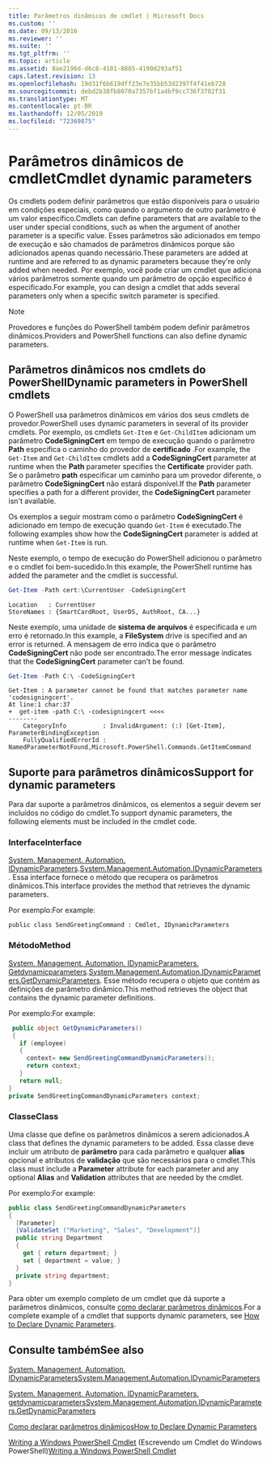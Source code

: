 ```yaml
---
title: Parâmetros dinâmicos de cmdlet | Microsoft Docs
ms.custom: ''
ms.date: 09/13/2016
ms.reviewer: ''
ms.suite: ''
ms.tgt_pltfrm: ''
ms.topic: article
ms.assetid: 8ae2196d-d6c8-4101-8805-4190d293af51
caps.latest.revision: 13
ms.openlocfilehash: 19d31f6b619dff23e7e35bb53d2397f4f41eb728
ms.sourcegitcommit: debd2b38fb8070a7357bf1a4bf9cc736f3702f31
ms.translationtype: MT
ms.contentlocale: pt-BR
ms.lasthandoff: 12/05/2019
ms.locfileid: "72369875"
---
```

# <a name="cmdlet-dynamic-parameters"></a><span data-ttu-id="86f5c-102">Parâmetros dinâmicos de cmdlet</span><span class="sxs-lookup"><span data-stu-id="86f5c-102">Cmdlet dynamic parameters</span></span>

<span data-ttu-id="86f5c-103">Os cmdlets podem definir parâmetros que estão disponíveis para o usuário em condições especiais, como quando o argumento de outro parâmetro é um valor específico.</span><span class="sxs-lookup"><span data-stu-id="86f5c-103">Cmdlets can define parameters that are available to the user under special conditions, such as when the argument of another parameter is a specific value.</span></span> <span data-ttu-id="86f5c-104">Esses parâmetros são adicionados em tempo de execução e são chamados de parâmetros dinâmicos porque são adicionados apenas quando necessário.</span><span class="sxs-lookup"><span data-stu-id="86f5c-104">These parameters are added at runtime and are referred to as dynamic parameters because they're only added when needed.</span></span> <span data-ttu-id="86f5c-105">Por exemplo, você pode criar um cmdlet que adiciona vários parâmetros somente quando um parâmetro de opção específico é especificado.</span><span class="sxs-lookup"><span data-stu-id="86f5c-105">For example, you can design a cmdlet that adds several parameters only when a specific switch parameter is specified.</span></span>

> [!NOTE]
> <span data-ttu-id="86f5c-106">Provedores e funções do PowerShell também podem definir parâmetros dinâmicos.</span><span class="sxs-lookup"><span data-stu-id="86f5c-106">Providers and PowerShell functions can also define dynamic parameters.</span></span>

## <a name="dynamic-parameters-in-powershell-cmdlets"></a><span data-ttu-id="86f5c-107">Parâmetros dinâmicos nos cmdlets do PowerShell</span><span class="sxs-lookup"><span data-stu-id="86f5c-107">Dynamic parameters in PowerShell cmdlets</span></span>

<span data-ttu-id="86f5c-108">O PowerShell usa parâmetros dinâmicos em vários dos seus cmdlets de provedor.</span><span class="sxs-lookup"><span data-stu-id="86f5c-108">PowerShell uses dynamic parameters in several of its provider cmdlets.</span></span> <span data-ttu-id="86f5c-109">Por exemplo, os cmdlets `Get-Item` e `Get-ChildItem` adicionam um parâmetro **CodeSigningCert** em tempo de execução quando o parâmetro **Path** especifica o caminho do provedor de **certificado** .</span><span class="sxs-lookup"><span data-stu-id="86f5c-109">For example, the `Get-Item` and `Get-ChildItem` cmdlets add a **CodeSigningCert** parameter at runtime when the **Path** parameter specifies the **Certificate** provider path.</span></span> <span data-ttu-id="86f5c-110">Se o parâmetro **path** especificar um caminho para um provedor diferente, o parâmetro **CodeSigningCert** não estará disponível.</span><span class="sxs-lookup"><span data-stu-id="86f5c-110">If the **Path** parameter specifies a path for a different provider, the **CodeSigningCert** parameter isn't available.</span></span>

<span data-ttu-id="86f5c-111">Os exemplos a seguir mostram como o parâmetro **CodeSigningCert** é adicionado em tempo de execução quando `Get-Item` é executado.</span><span class="sxs-lookup"><span data-stu-id="86f5c-111">The following examples show how the **CodeSigningCert** parameter is added at runtime when `Get-Item` is run.</span></span>

<span data-ttu-id="86f5c-112">Neste exemplo, o tempo de execução do PowerShell adicionou o parâmetro e o cmdlet foi bem-sucedido.</span><span class="sxs-lookup"><span data-stu-id="86f5c-112">In this example, the PowerShell runtime has added the parameter and the cmdlet is successful.</span></span>

```powershell
Get-Item -Path cert:\CurrentUser -CodeSigningCert
```

```Output
Location   : CurrentUser
StoreNames : {SmartCardRoot, UserDS, AuthRoot, CA...}
```

<span data-ttu-id="86f5c-113">Neste exemplo, uma unidade de **sistema de arquivos** é especificada e um erro é retornado.</span><span class="sxs-lookup"><span data-stu-id="86f5c-113">In this example, a **FileSystem** drive is specified and an error is returned.</span></span> <span data-ttu-id="86f5c-114">A mensagem de erro indica que o parâmetro **CodeSigningCert** não pode ser encontrado.</span><span class="sxs-lookup"><span data-stu-id="86f5c-114">The error message indicates that the **CodeSigningCert** parameter can't be found.</span></span>

```powershell
Get-Item -Path C:\ -CodeSigningCert
```

```Output
Get-Item : A parameter cannot be found that matches parameter name 'codesigningcert'.
At line:1 char:37
+  get-item -path C:\ -codesigningcert <<<<
--------
    CategoryInfo          : InvalidArgument: (:) [Get-Item], ParameterBindingException
    FullyQualifiedErrorId : NamedParameterNotFound,Microsoft.PowerShell.Commands.GetItemCommand
```

## <a name="support-for-dynamic-parameters"></a><span data-ttu-id="86f5c-115">Suporte para parâmetros dinâmicos</span><span class="sxs-lookup"><span data-stu-id="86f5c-115">Support for dynamic parameters</span></span>

<span data-ttu-id="86f5c-116">Para dar suporte a parâmetros dinâmicos, os elementos a seguir devem ser incluídos no código do cmdlet.</span><span class="sxs-lookup"><span data-stu-id="86f5c-116">To support dynamic parameters, the following elements must be included in the cmdlet code.</span></span>

### <a name="interface"></a><span data-ttu-id="86f5c-117">Interface</span><span class="sxs-lookup"><span data-stu-id="86f5c-117">Interface</span></span>

<span data-ttu-id="86f5c-118">[System. Management. Automation. IDynamicParameters](/dotnet/api/System.Management.Automation.IDynamicParameters).</span><span class="sxs-lookup"><span data-stu-id="86f5c-118">[System.Management.Automation.IDynamicParameters](/dotnet/api/System.Management.Automation.IDynamicParameters).</span></span>
<span data-ttu-id="86f5c-119">Essa interface fornece o método que recupera os parâmetros dinâmicos.</span><span class="sxs-lookup"><span data-stu-id="86f5c-119">This interface provides the method that retrieves the dynamic parameters.</span></span>

<span data-ttu-id="86f5c-120">Por exemplo:</span><span class="sxs-lookup"><span data-stu-id="86f5c-120">For example:</span></span>

`public class SendGreetingCommand : Cmdlet, IDynamicParameters`

### <a name="method"></a><span data-ttu-id="86f5c-121">Método</span><span class="sxs-lookup"><span data-stu-id="86f5c-121">Method</span></span>

<span data-ttu-id="86f5c-122">[System. Management. Automation. IDynamicParameters. Getdynamicparameters](/dotnet/api/System.Management.Automation.IDynamicParameters.GetDynamicParameters).</span><span class="sxs-lookup"><span data-stu-id="86f5c-122">[System.Management.Automation.IDynamicParameters.GetDynamicParameters](/dotnet/api/System.Management.Automation.IDynamicParameters.GetDynamicParameters).</span></span>
<span data-ttu-id="86f5c-123">Esse método recupera o objeto que contém as definições de parâmetro dinâmico.</span><span class="sxs-lookup"><span data-stu-id="86f5c-123">This method retrieves the object that contains the dynamic parameter definitions.</span></span>

<span data-ttu-id="86f5c-124">Por exemplo:</span><span class="sxs-lookup"><span data-stu-id="86f5c-124">For example:</span></span>

```csharp
 public object GetDynamicParameters()
 {
   if (employee)
   {
     context= new SendGreetingCommandDynamicParameters();
     return context;
   }
   return null;
}
private SendGreetingCommandDynamicParameters context;
```

### <a name="class"></a><span data-ttu-id="86f5c-125">Classe</span><span class="sxs-lookup"><span data-stu-id="86f5c-125">Class</span></span>

<span data-ttu-id="86f5c-126">Uma classe que define os parâmetros dinâmicos a serem adicionados.</span><span class="sxs-lookup"><span data-stu-id="86f5c-126">A class that defines the dynamic parameters to be added.</span></span> <span data-ttu-id="86f5c-127">Essa classe deve incluir um atributo de **parâmetro** para cada parâmetro e qualquer **alias** opcional e atributos de **validação** que são necessários para o cmdlet.</span><span class="sxs-lookup"><span data-stu-id="86f5c-127">This class must include a **Parameter** attribute for each parameter and any optional **Alias** and **Validation** attributes that are needed by the cmdlet.</span></span>

<span data-ttu-id="86f5c-128">Por exemplo:</span><span class="sxs-lookup"><span data-stu-id="86f5c-128">For example:</span></span>

```csharp
public class SendGreetingCommandDynamicParameters
{
  [Parameter]
  [ValidateSet ("Marketing", "Sales", "Development")]
  public string Department
  {
    get { return department; }
    set { department = value; }
  }
  private string department;
}
```

<span data-ttu-id="86f5c-129">Para obter um exemplo completo de um cmdlet que dá suporte a parâmetros dinâmicos, consulte [como declarar parâmetros dinâmicos](./how-to-declare-dynamic-parameters.md).</span><span class="sxs-lookup"><span data-stu-id="86f5c-129">For a complete example of a cmdlet that supports dynamic parameters, see [How to Declare Dynamic Parameters](./how-to-declare-dynamic-parameters.md).</span></span>

## <a name="see-also"></a><span data-ttu-id="86f5c-130">Consulte também</span><span class="sxs-lookup"><span data-stu-id="86f5c-130">See also</span></span>

[<span data-ttu-id="86f5c-131">System. Management. Automation. IDynamicParameters</span><span class="sxs-lookup"><span data-stu-id="86f5c-131">System.Management.Automation.IDynamicParameters</span></span>](/dotnet/api/System.Management.Automation.IDynamicParameters)

[<span data-ttu-id="86f5c-132">System. Management. Automation. IDynamicParameters. getdynamicparameters</span><span class="sxs-lookup"><span data-stu-id="86f5c-132">System.Management.Automation.IDynamicParameters.GetDynamicParameters</span></span>](/dotnet/api/System.Management.Automation.IDynamicParameters.GetDynamicParameters)

[<span data-ttu-id="86f5c-133">Como declarar parâmetros dinâmicos</span><span class="sxs-lookup"><span data-stu-id="86f5c-133">How to Declare Dynamic Parameters</span></span>](./how-to-declare-dynamic-parameters.md)

<span data-ttu-id="86f5c-134">[Writing a Windows PowerShell Cmdlet](./writing-a-windows-powershell-cmdlet.md) (Escrevendo um Cmdlet do Windows PowerShell)</span><span class="sxs-lookup"><span data-stu-id="86f5c-134">[Writing a Windows PowerShell Cmdlet](./writing-a-windows-powershell-cmdlet.md)</span></span>
